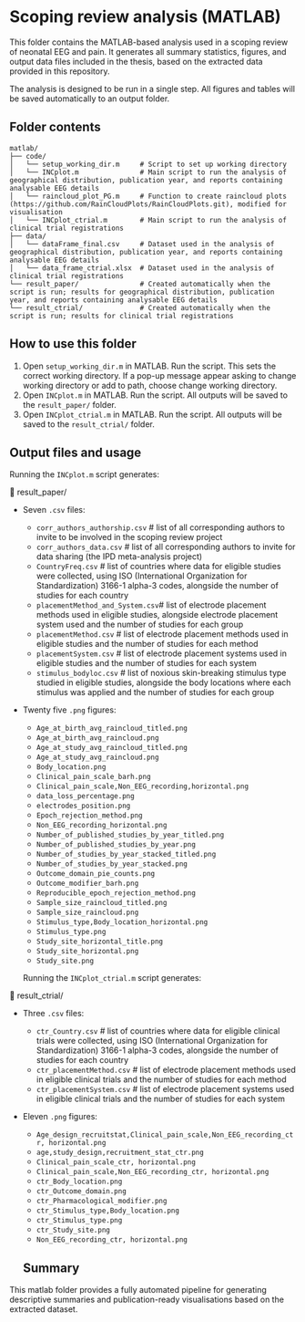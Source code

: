 # Scoping review analysis (MATLAB)

This folder contains the MATLAB-based analysis used in a scoping review of neonatal EEG and pain. It generates all summary statistics, figures, and output data files included in the thesis, based on the extracted data provided in this repository.

The analysis is designed to be run in a single step. All figures and tables will be saved automatically to an output folder.

## Folder contents

```
matlab/
├── code/
│   └── setup_working_dir.m     # Script to set up working directory
│   └── INCplot.m               # Main script to run the analysis of geographical distribution, publication year, and reports containing analysable EEG details 
│   └── raincloud_plot_PG.m     # Function to create raincloud plots (https://github.com/RainCloudPlots/RainCloudPlots.git), modified for visualisation
│   └── INCplot_ctrial.m        # Main script to run the analysis of clinical trial registrations 
├── data/
│   └── dataFrame_final.csv     # Dataset used in the analysis of geographical distribution, publication year, and reports containing analysable EEG details
│   └── data_frame_ctrial.xlsx  # Dataset used in the analysis of clinical trial registrations
└── result_paper/               # Created automatically when the script is run; results for geographical distribution, publication year, and reports containing analysable EEG details
└── result_ctrial/              # Created automatically when the script is run; results for clinical trial registrations
```

## How to use this folder

1. Open `setup_working_dir.m` in MATLAB. Run the script. This sets the correct working directory. If a pop-up message appear asking to change working directory or add to path, choose change working directory.
2. Open `INCplot.m` in MATLAB. Run the script. All outputs will be saved to the `result_paper/` folder.
3. Open `INCplot_ctrial.m` in MATLAB. Run the script. All outputs will be saved to the `result_ctrial/` folder.

## Output files and usage

Running the `INCplot.m` script generates:

📁 result_paper/ 

- Seven `.csv` files:

  - `corr_authors_authorship.csv`   # list of all corresponding authors to invite to be involved in the scoping review project
  - `corr_authors_data.csv`         # list of all corresponding authors to invite for data sharing (the IPD meta-analysis project)
  - `CountryFreq.csv`               # list of countries where data for eligible studies were collected, using ISO (International Organization for Standardization) 3166-1 alpha-3 codes, alongside the number of studies for each country
  - `placementMethod_and_System.csv`# list of electrode placement methods used in eligible studies, alongside electrode placement system used and the number of studies for each group
  - `placementMethod.csv`           # list of electrode placement methods used in eligible studies and the number of studies for each method
  - `placementSystem.csv`           # list of electrode placement systems used in eligible studies and the number of studies for each system
  - `stimulus_bodyloc.csv`          # list of noxious skin-breaking stimulus type studied in eligible studies, alongside the body locations where each stimulus was applied and the number of studies for each group

- Twenty five `.png` figures:

  - `Age_at_birth_avg_raincloud_titled.png` 
  - `Age_at_birth_avg_raincloud.png`
  - `Age_at_study_avg_raincloud_titled.png`
  - `Age_at_study_avg_raincloud.png`
  - `Body_location.png`
  - `Clinical_pain_scale_barh.png`
  - `Clinical_pain_scale,Non_EEG_recording,horizontal.png`
  - `data_loss_percentage.png`
  - `electrodes_position.png`
  - `Epoch_rejection_method.png`
  - `Non_EEG_recording_horizontal.png`
  - `Number_of_published_studies_by_year_titled.png`
  - `Number_of_published_studies_by_year.png`
  - `Number_of_studies_by_year_stacked_titled.png`
  - `Number_of_studies_by_year_stacked.png`
  - `Outcome_domain_pie_counts.png`
  - `Outcome_modifier_barh.png`
  - `Reproducible_epoch_rejection_method.png`
  - `Sample_size_raincloud_titled.png`
  - `Sample_size_raincloud.png`
  - `Stimulus_type,Body_location_horizontal.png`
  - `Stimulus_type.png`
  - `Study_site_horizontal_title.png`
  - `Study_site_horizontal.png`
  - `Study_site.png`

  Running the `INCplot_ctrial.m` script generates:

📁 result_ctrial/ 

- Three `.csv` files:

  - `ctr_Country.csv`               # list of countries where data for eligible clinical trials were collected, using ISO (International Organization for Standardization) 3166-1 alpha-3 codes, alongside the number of studies for each country
  - `ctr_placementMethod.csv`       # list of electrode placement methods used in eligible clinical trials and the number of studies for each method
  - `ctr_placementSystem.csv`       # list of electrode placement systems used in eligible clinical trials and the number of studies for each system

- Eleven `.png` figures:

  - `Age_design_recruitstat,Clinical_pain_scale,Non_EEG_recording_ctr, horizontal.png` 
  - `age,study_design,recruitment_stat_ctr.png`
  - `Clinical_pain_scale_ctr, horizontal.png`
  - `Clinical_pain_scale,Non_EEG_recording_ctr, horizontal.png`
  - `ctr_Body_location.png`
  - `ctr_Outcome_domain.png`
  - `ctr_Pharmacological_modifier.png`
  - `ctr_Stimulus_type,Body_location.png`
  - `ctr_Stimulus_type.png`
  - `ctr_Study_site.png`
  - `Non_EEG_recording_ctr, horizontal.png`

  ## Summary

This matlab folder provides a fully automated pipeline for generating descriptive summaries and publication-ready visualisations based on the extracted dataset.